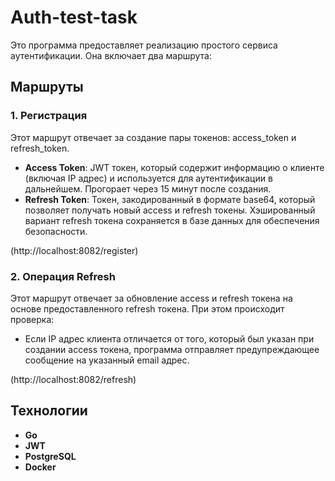 # Auth-test-task

Это программа предоставляет реализацию простого сервиса аутентификации. Она включает два маршрута:

## Маршруты

### 1. Регистрация

Этот маршрут отвечает за создание пары токенов: access_token и refresh_token. 
- **Access Token**: JWT токен, который содержит информацию о клиенте (включая IP адрес) и используется для аутентификации в дальнейшем. Прогорает через 15 минут после создания.
- **Refresh Token**: Токен, закодированный в формате base64, который позволяет получать новый access и refresh токены. Хэшированный вариант refresh токена сохраняется в базе данных для обеспечения безопасности.

(http://localhost:8082/register)
### 2. Операция Refresh

Этот маршрут отвечает за обновление access и refresh токена на основе предоставленного refresh токена. При этом происходит проверка:
- Если IP адрес клиента отличается от того, который был указан при создании access токена, программа отправляет предупреждающее сообщение на указанный email адрес.

(http://localhost:8082/refresh)
## Технологии

- **Go**
- **JWT**
- **PostgreSQL**
- **Docker**
